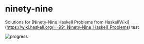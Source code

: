 # ninety-nine

Solutions for [Ninety-Nine Haskell Problems from HaskellWiki] (https://wiki.haskell.org/H-99:_Ninety-Nine_Haskell_Problems) test

![progress](https://docs.google.com/spreadsheets/d/1k-aNVGqY3AYc0N5gcqX1gc6rKQ0l72Ytdp0ec5UWXyU/pubchart?oid=1917401042&format=image)
